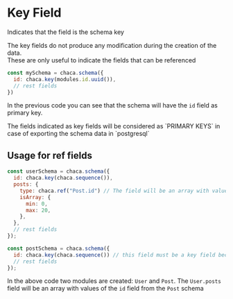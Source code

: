 # Key Field

Indicates that the field is the schema key

<Tip title="Key Tip">
The key fields do not produce any modification during the creation of the data.<br/>
These are only useful to indicate the fields that can be referenced
</Tip>

```js
const mySchema = chaca.schema({
  id: chaca.key(modules.id.uuid()),
  // rest fields
})
```

In the previous code you can see that the schema will have the `id` field as primary key.

<Tip title="Key Tip">
The fields indicated as key fields will be considered as `PRIMARY KEYS` in case of exporting the schema data in `postgresql`
</Tip>

## Usage for ref fields

```js
const userSchema = chaca.schema({
  id: chaca.key(chaca.sequence()),
  posts: {
    type: chaca.ref("Post.id") // The field will be an array with values of the field 'id' from the schema 'Post',
    isArray: {
      min: 0,
      max: 20,
    },
  },
  // rest fields
});

const postSchema = chaca.schema({
  id: chaca.key(chaca.sequence()) // this field must be a key field because it will be referenced by another schema,
  // rest fields
});
```

In the above code two modules are created: `User` and `Post`. The `User.posts` field will be an array with values of the `id` field from the `Post` schema
